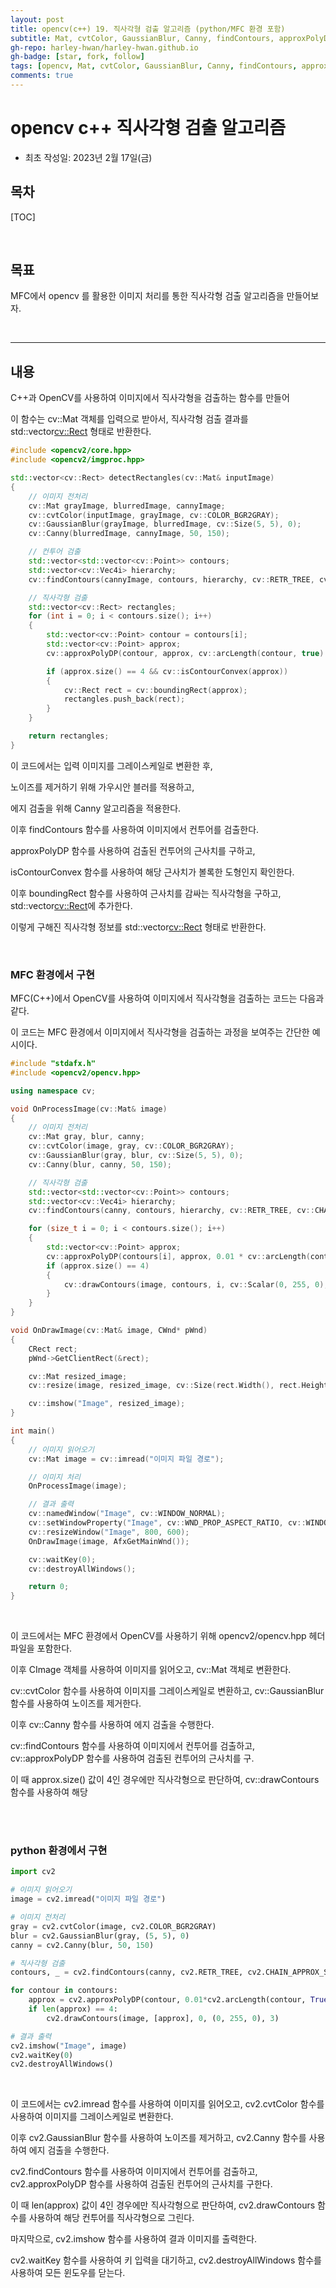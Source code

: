 ```yaml
---
layout: post
title: opencv(c++) 19. 직사각형 검출 알고리즘 (python/MFC 환경 포함)
subtitle: Mat, cvtColor, GaussianBlur, Canny, findContours, approxPolyDP, drawContours, detectRectangle, mfc
gh-repo: harley-hwan/harley-hwan.github.io
gh-badge: [star, fork, follow]
tags: [opencv, Mat, cvtColor, GaussianBlur, Canny, findContours, approxPolyDP, drawContours, detectRectangle]
comments: true
---
```


# opencv c++ 직사각형 검출 알고리즘

- 최초 작성일: 2023년 2월 17일(금)

## 목차

[TOC]

<br/>

## 목표

MFC에서 opencv 를 활용한 이미지 처리를 통한 직사각형 검출 알고리즘을 만들어보자.

<br/>

---

## 내용

C++과 OpenCV를 사용하여 이미지에서 직사각형을 검출하는 함수를 만들어

이 함수는 cv::Mat 객체를 입력으로 받아서, 직사각형 검출 결과를 std::vector<cv::Rect> 형태로 반환한다.

```c++
#include <opencv2/core.hpp>
#include <opencv2/imgproc.hpp>

std::vector<cv::Rect> detectRectangles(cv::Mat& inputImage)
{
    // 이미지 전처리
    cv::Mat grayImage, blurredImage, cannyImage;
    cv::cvtColor(inputImage, grayImage, cv::COLOR_BGR2GRAY);
    cv::GaussianBlur(grayImage, blurredImage, cv::Size(5, 5), 0);
    cv::Canny(blurredImage, cannyImage, 50, 150);

    // 컨투어 검출
    std::vector<std::vector<cv::Point>> contours;
    std::vector<cv::Vec4i> hierarchy;
    cv::findContours(cannyImage, contours, hierarchy, cv::RETR_TREE, cv::CHAIN_APPROX_SIMPLE);

    // 직사각형 검출
    std::vector<cv::Rect> rectangles;
    for (int i = 0; i < contours.size(); i++)
    {
        std::vector<cv::Point> contour = contours[i];
        std::vector<cv::Point> approx;
        cv::approxPolyDP(contour, approx, cv::arcLength(contour, true) * 0.02, true);

        if (approx.size() == 4 && cv::isContourConvex(approx))
        {
            cv::Rect rect = cv::boundingRect(approx);
            rectangles.push_back(rect);
        }
    }

    return rectangles;
}

```

이 코드에서는 입력 이미지를 그레이스케일로 변환한 후, 

노이즈를 제거하기 위해 가우시안 블러를 적용하고, 

에지 검출을 위해 Canny 알고리즘을 적용한다.

이후 findContours 함수를 사용하여 이미지에서 컨투어를 검출한다.

approxPolyDP 함수를 사용하여 검출된 컨투어의 근사치를 구하고, 

isContourConvex 함수를 사용하여 해당 근사치가 볼록한 도형인지 확인한다. 

이후 boundingRect 함수를 사용하여 근사치를 감싸는 직사각형을 구하고, std::vector<cv::Rect>에 추가한다.

이렇게 구해진 직사각형 정보를 std::vector<cv::Rect> 형태로 반환한다.


<br/>

### MFC 환경에서 구현

MFC(C++)에서 OpenCV를 사용하여 이미지에서 직사각형을 검출하는 코드는 다음과 같다.

이 코드는 MFC 환경에서 이미지에서 직사각형을 검출하는 과정을 보여주는 간단한 예시이다.

```c++
#include "stdafx.h"
#include <opencv2/opencv.hpp>

using namespace cv;

void OnProcessImage(cv::Mat& image)
{
    // 이미지 전처리
    cv::Mat gray, blur, canny;
    cv::cvtColor(image, gray, cv::COLOR_BGR2GRAY);
    cv::GaussianBlur(gray, blur, cv::Size(5, 5), 0);
    cv::Canny(blur, canny, 50, 150);

    // 직사각형 검출
    std::vector<std::vector<cv::Point>> contours;
    std::vector<cv::Vec4i> hierarchy;
    cv::findContours(canny, contours, hierarchy, cv::RETR_TREE, cv::CHAIN_APPROX_SIMPLE);

    for (size_t i = 0; i < contours.size(); i++)
    {
        std::vector<cv::Point> approx;
        cv::approxPolyDP(contours[i], approx, 0.01 * cv::arcLength(contours[i], true), true);
        if (approx.size() == 4)
        {
            cv::drawContours(image, contours, i, cv::Scalar(0, 255, 0), 3);
        }
    }
}

void OnDrawImage(cv::Mat& image, CWnd* pWnd)
{
    CRect rect;
    pWnd->GetClientRect(&rect);

    cv::Mat resized_image;
    cv::resize(image, resized_image, cv::Size(rect.Width(), rect.Height()));

    cv::imshow("Image", resized_image);
}

int main()
{
    // 이미지 읽어오기
    cv::Mat image = cv::imread("이미지 파일 경로");

    // 이미지 처리
    OnProcessImage(image);

    // 결과 출력
    cv::namedWindow("Image", cv::WINDOW_NORMAL);
    cv::setWindowProperty("Image", cv::WND_PROP_ASPECT_RATIO, cv::WINDOW_KEEPRATIO);
    cv::resizeWindow("Image", 800, 600);
    OnDrawImage(image, AfxGetMainWnd());

    cv::waitKey(0);
    cv::destroyAllWindows();

    return 0;
}

```

<br/>

이 코드에서는 MFC 환경에서 OpenCV를 사용하기 위해 opencv2/opencv.hpp 헤더 파일을 포함한다. 

이후 CImage 객체를 사용하여 이미지를 읽어오고, cv::Mat 객체로 변환한다.

cv::cvtColor 함수를 사용하여 이미지를 그레이스케일로 변환하고, cv::GaussianBlur 함수를 사용하여 노이즈를 제거한다.

이후 cv::Canny 함수를 사용하여 에지 검출을 수행한다.

cv::findContours 함수를 사용하여 이미지에서 컨투어를 검출하고, cv::approxPolyDP 함수를 사용하여 검출된 컨투어의 근사치를 구. 

이 때 approx.size() 값이 4인 경우에만 직사각형으로 판단하여, cv::drawContours 함수를 사용하여 해당

<br/>

<br/>

### python 환경에서 구현

```python
import cv2

# 이미지 읽어오기
image = cv2.imread("이미지 파일 경로")

# 이미지 전처리
gray = cv2.cvtColor(image, cv2.COLOR_BGR2GRAY)
blur = cv2.GaussianBlur(gray, (5, 5), 0)
canny = cv2.Canny(blur, 50, 150)

# 직사각형 검출
contours, _ = cv2.findContours(canny, cv2.RETR_TREE, cv2.CHAIN_APPROX_SIMPLE)

for contour in contours:
    approx = cv2.approxPolyDP(contour, 0.01*cv2.arcLength(contour, True), True)
    if len(approx) == 4:
        cv2.drawContours(image, [approx], 0, (0, 255, 0), 3)

# 결과 출력
cv2.imshow("Image", image)
cv2.waitKey(0)
cv2.destroyAllWindows()

```

<br/>

이 코드에서는 cv2.imread 함수를 사용하여 이미지를 읽어오고, cv2.cvtColor 함수를 사용하여 이미지를 그레이스케일로 변환한다.

이후 cv2.GaussianBlur 함수를 사용하여 노이즈를 제거하고, cv2.Canny 함수를 사용하여 에지 검출을 수행한다.

cv2.findContours 함수를 사용하여 이미지에서 컨투어를 검출하고, cv2.approxPolyDP 함수를 사용하여 검출된 컨투어의 근사치를 구한다.

이 때 len(approx) 값이 4인 경우에만 직사각형으로 판단하여, cv2.drawContours 함수를 사용하여 해당 컨투어를 직사각형으로 그린다.

마지막으로, cv2.imshow 함수를 사용하여 결과 이미지를 출력한다.

cv2.waitKey 함수를 사용하여 키 입력을 대기하고, cv2.destroyAllWindows 함수를 사용하여 모든 윈도우를 닫는다.
